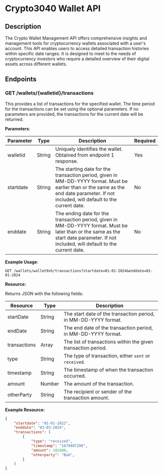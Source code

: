 # Crypto3040 Wallet API

## Description

The Crypto Wallet Management API offers comprehensive insights and management tools for cryptocurrency wallets associated with a user's account. This API enables users to access detailed transaction histories within specific date ranges. It is designed to meet to the needs of cryptocurrency investors who require a detailed overview of their digital assets across different wallets.

## Endpoints


### GET /wallets/{walletid}/transactions

This provides a list of transactions for the specified wallet. The time period for the transactions can be set using the optional parameters. If no parameters are provided, the transactions for the current date will be returned.

**Parameters**:

| Parameter | Type   | Description                          | Required |
|-----------|--------|--------------------------------------|----------|
| walletid  | String | Uniquely identifies the wallet. Obtained from endpoint 1 response. | Yes |
| startdate | String | The starting date for the transaction period, given in MM-DD-YYYY format. Must be earlier than or the same as the end date parameter. If not included, will default to the current date. | No |
| enddate | String | The ending date for the transaction period, given in MM-DD-YYYY format. Must be later than or the same as the start date parameter. If not included, will default to the current date. | No |

**Example Usage**:
```
GET /wallets/wallet9sh/transactions?startdate=01-01-2024&enddate=01-01-2024
```
**Resource:**

Returns JSON with the following fields:

| Resource       | Type   | Description          |
|----------------|--------|----------------------|
| startDate | String | The start date of the transaction period, in MM-DD-YYYY format. |
| endDate | String | The end date of the transaction period, in MM-DD-YYYY format. |
| transactions | Array | The list of transactions within the given transaction period. |
| type | String | The type of transaction, either `sent` or `received`. |
| timestamp | String | The timestamp of when the transaction occurred. | 
| amount | Number | The amount of the transaction. |
| otherParty | String | The recipient or sender of the transaction amount. |

**Example Resource:**

```json
{
    "startdate": "01-01-2022",
    "enddate": "03-03-2024",
    "transactions": [
        {
            "type": "received",
            "timestamp": "1679407200",
            "amount": 102400,
            "otherparty": "Bob",
        }
    ]
}
```

